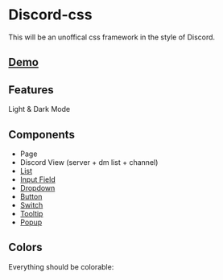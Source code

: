 # Discord-css
This will be an unoffical css framework in the style of Discord.

## [Demo](https://discord-open-source.github.io/discord-css/test/)

## Features
Light & Dark Mode

## Components
* Page 
* Discord View (server + dm list + channel)
* [List](https://github.com/discord-open-source/discord-css/issues/6)
* [Input Field](https://github.com/discord-open-source/discord-css/issues/5)
* [Dropdown](https://github.com/discord-open-source/discord-css/issues/4)
* [Button](https://github.com/discord-open-source/discord-css/issues/1)
* [Switch](https://github.com/discord-open-source/discord-css/issues/2)
* [Tooltip](https://github.com/discord-open-source/discord-css/issues/3)
* [Popup](https://github.com/discord-open-source/discord-css/issues/7)
   
## Colors
Everything should be colorable:
